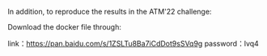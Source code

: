 In addition, to reproduce the results in the ATM'22 challenge:

Download the docker file through: 

link：https://pan.baidu.com/s/1ZSLTu8Ba7iCdDot9sSVq9g 
password：lvq4 


